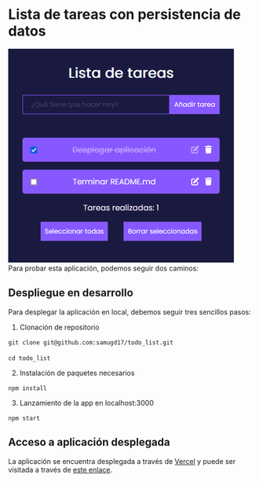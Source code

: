 # Lista de tareas con persistencia de datos

<img src="img/todo.png">
<br>
Para probar esta aplicación, podemos seguir dos caminos:
 
## Despliegue en desarrollo
Para desplegar la aplicación en local, debemos seguir tres sencillos pasos:

1. Clonación de repositorio
```console
git clone git@github.com:samugd17/todo_list.git

cd todo_list
```
2. Instalación de paquetes necesarios
```console
npm install
```
3. Lanzamiento de la app en localhost:3000
```console
npm start
```

## Acceso a aplicación desplegada
La aplicación se encuentra desplegada a través de [Vercel](https://vercel.com/) y puede ser visitada a través de [este enlace](https://todo-list-lac-nu.vercel.app/).